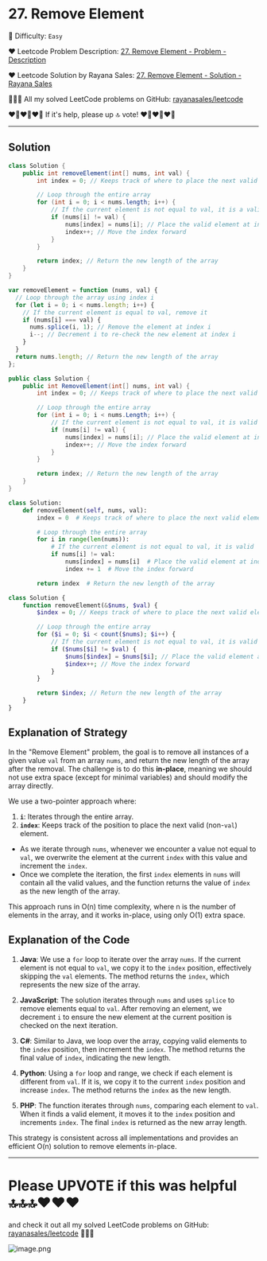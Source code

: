 # 27. Remove Element

🌱 Difficulty: `Easy`

❤️ Leetcode Problem Description: [27. Remove Element - Problem - Description](https://leetcode.com/problems/remove-element/description/)

❤️ Leetcode Solution by Rayana Sales: [27. Remove Element - Solution - Rayana Sales](https://leetcode.com/problems/remove-element/solutions/5742760/runtime-0ms-beats-100-java-js-python-c-php-python/)

💁🏻‍♀️ All my solved LeetCode problems on GitHub: [rayanasales/leetcode](https://github.com/rayanasales/leetcode)

❤️‍🔥❤️‍🔥❤️‍🔥 If it's help, please up 🔝 vote! ❤️‍🔥❤️‍🔥❤️‍🔥

---

## Solution

```Java []
class Solution {
    public int removeElement(int[] nums, int val) {
        int index = 0; // Keeps track of where to place the next valid element

        // Loop through the entire array
        for (int i = 0; i < nums.length; i++) {
            // If the current element is not equal to val, it is a valid element
            if (nums[i] != val) {
                nums[index] = nums[i]; // Place the valid element at index
                index++; // Move the index forward
            }
        }

        return index; // Return the new length of the array
    }
}
```

```Javascript []
var removeElement = function (nums, val) {
  // Loop through the array using index i
  for (let i = 0; i < nums.length; i++) {
    // If the current element is equal to val, remove it
    if (nums[i] === val) {
      nums.splice(i, 1); // Remove the element at index i
      i--; // Decrement i to re-check the new element at index i
    }
  }
  return nums.length; // Return the new length of the array
};
```

```C# []
public class Solution {
    public int RemoveElement(int[] nums, int val) {
        int index = 0; // Keeps track of where to place the next valid element

        // Loop through the entire array
        for (int i = 0; i < nums.Length; i++) {
            // If the current element is not equal to val, it is valid
            if (nums[i] != val) {
                nums[index] = nums[i]; // Place the valid element at index
                index++; // Move the index forward
            }
        }

        return index; // Return the new length of the array
    }
}
```

```Python []
class Solution:
    def removeElement(self, nums, val):
        index = 0  # Keeps track of where to place the next valid element

        # Loop through the entire array
        for i in range(len(nums)):
            # If the current element is not equal to val, it is valid
            if nums[i] != val:
                nums[index] = nums[i]  # Place the valid element at index
                index += 1  # Move the index forward

        return index  # Return the new length of the array
```

```php []
class Solution {
    function removeElement(&$nums, $val) {
        $index = 0; // Keeps track of where to place the next valid element

        // Loop through the entire array
        for ($i = 0; $i < count($nums); $i++) {
            // If the current element is not equal to val, it is valid
            if ($nums[$i] != $val) {
                $nums[$index] = $nums[$i]; // Place the valid element at index
                $index++; // Move the index forward
            }
        }

        return $index; // Return the new length of the array
    }
}
```

## Explanation of Strategy

In the "Remove Element" problem, the goal is to remove all instances of a given value `val` from an array `nums`, and return the new length of the array after the removal. The challenge is to do this **in-place**, meaning we should not use extra space (except for minimal variables) and should modify the array directly.

We use a two-pointer approach where:

1. **`i`**: Iterates through the entire array.
2. **`index`**: Keeps track of the position to place the next valid (non-`val`) element.

- As we iterate through `nums`, whenever we encounter a value not equal to `val`, we overwrite the element at the current `index` with this value and increment the `index`.
- Once we complete the iteration, the first `index` elements in `nums` will contain all the valid values, and the function returns the value of `index` as the new length of the array.

This approach runs in O(n) time complexity, where n is the number of elements in the array, and it works in-place, using only O(1) extra space.

## Explanation of the Code

1. **Java**: We use a `for` loop to iterate over the array `nums`. If the current element is not equal to `val`, we copy it to the `index` position, effectively skipping the `val` elements. The method returns the `index`, which represents the new size of the array.

2. **JavaScript**: The solution iterates through `nums` and uses `splice` to remove elements equal to `val`. After removing an element, we decrement `i` to ensure the new element at the current position is checked on the next iteration.

3. **C#**: Similar to Java, we loop over the array, copying valid elements to the `index` position, then increment the `index`. The method returns the final value of `index`, indicating the new length.

4. **Python**: Using a `for` loop and range, we check if each element is different from `val`. If it is, we copy it to the current `index` position and increase `index`. The method returns the `index` as the new length.

5. **PHP**: The function iterates through `nums`, comparing each element to `val`. When it finds a valid element, it moves it to the `index` position and increments `index`. The final `index` is returned as the new array length.

This strategy is consistent across all implementations and provides an efficient O(n) solution to remove elements in-place.

---

# Please UPVOTE if this was helpful 🔝🔝🔝❤️❤️❤️

and check it out all my solved LeetCode problems on GitHub: [rayanasales/leetcode](https://github.com/rayanasales/leetcode) 🤙😚🤘

![image.png](https://assets.leetcode.com/users/images/57bce3b1-56e2-4c20-9cdf-b61fef26b93b_1725494158.6252415.png)
